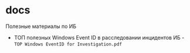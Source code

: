 # docs
Полезные материалы по ИБ


- ТОП полезных Windows Event ID в расследовании инцидентов ИБ - `TOP Windows EventID for Investigation.pdf`
